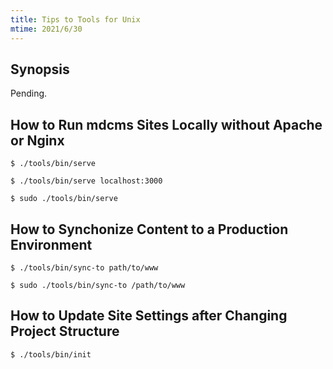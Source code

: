 ```yaml
---
title: Tips to Tools for Unix
mtime: 2021/6/30
---
```


## Synopsis

Pending.

## How to Run mdcms Sites Locally without Apache or Nginx

```shell
$ ./tools/bin/serve
```

```shell
$ ./tools/bin/serve localhost:3000
```

```shell
$ sudo ./tools/bin/serve
```

## How to Synchonize Content to a Production Environment

```shell
$ ./tools/bin/sync-to path/to/www
```

```shell
$ sudo ./tools/bin/sync-to /path/to/www
```

## How to Update Site Settings after Changing Project Structure

```shell
$ ./tools/bin/init
```
